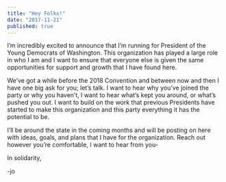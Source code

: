 ```yaml
---
title: "Hey Folks!"
date: "2017-11-21"
published: true
---
```


I’m incredibly excited to announce that I’m running for President of the Young Democrats of Washington. This organization has played a large role in who I am and I want to ensure that everyone else is given the same opportunities for support and growth that I have found here.

We’ve got a while before the 2018 Convention and between now and then I have one big ask for you; let’s talk. I want to hear why you’ve joined the party or why you haven’t, I want to hear what’s kept you around, or what’s pushed you out. I want to build on the work that previous Presidents have started to make this organization and this party everything it has the potential to be.

I’ll be around the state in the coming months and will be posting on here with ideas, goals, and plans that I have for the organization. Reach out however you’re comfortable, I want to hear from you-

In solidarity,

-jo
